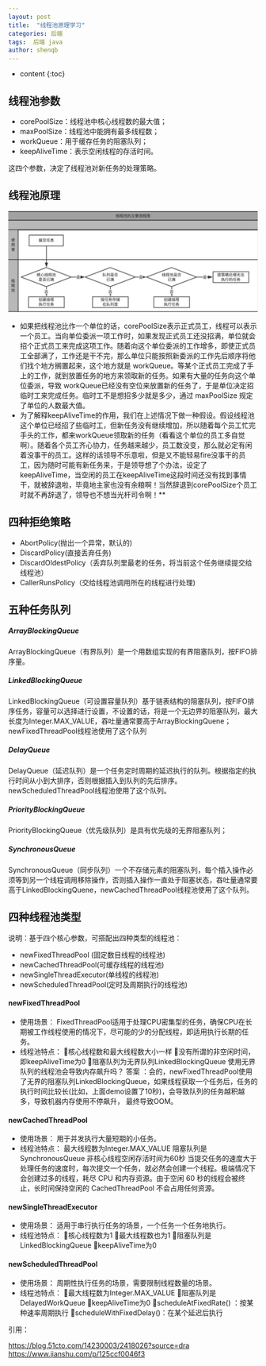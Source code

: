 ```yaml
---
layout: post
title:  "线程池原理学习"
categories: 后端
tags:  后端 java
author: shenqb
---
```


* content
{:toc}


## 线程池参数

* corePoolSize：线程池中核心线程数的最大值；
*  maxPoolSize：线程池中能拥有最多线程数；
*  workQueue：用于缓存任务的阻塞队列；
*  keepAliveTime：表示空闲线程的存活时间。

这四个参数，决定了线程池对新任务的处理策略。

## 线程池原理

![线程池处理流程](https://raw.githubusercontent.com/shenqb/shenqb.github.io/master/img/ThreadPool.png)
* 如果把线程池比作一个单位的话，corePoolSize表示正式员工，线程可以表示一个员工。当向单位委派一项工作时，如果发现正式员工还没招满，单位就会招个正式员工来完成这项工作。随着向这个单位委派的工作增多，即使正式员工全部满了，工作还是干不完，那么单位只能按照新委派的工作先后顺序将他们找个地方搁置起来，这个地方就是 workQueue。等某个正式员工完成了手上的工作，就到放置任务的地方来领取新的任务。如果有大量的任务向这个单位委派，导致 workQueue已经没有空位来放置新的任务了，于是单位决定招临时工来完成任务。临时工不是想招多少就是多少，通过 maxPoolSize 规定了单位的人数最大值。
* 为了解释keepAliveTime的作用，我们在上述情况下做一种假设。假设线程池这个单位已经招了些临时工，但新任务没有继续增加，所以随着每个员工忙完手头的工作，都来workQueue领取新的任务（看看这个单位的员工多自觉啊）。随着各个员工齐心协力，任务越来越少，员工数没变，那么就必定有闲着没事干的员工。这样的话领导不乐意啦，但是又不能轻易fire没事干的员工，因为随时可能有新任务来，于是领导想了个办法，设定了keepAliveTime，当空闲的员工在keepAliveTime这段时间还没有找到事情干，就被辞退啦，毕竟地主家也没有余粮啊！当然辞退到corePoolSize个员工时就不再辞退了，领导也不想当光杆司令啊！**


##  四种拒绝策略

*  AbortPolicy(抛出一个异常，默认的)
*  DiscardPolicy(直接丢弃任务)
*  DiscardOldestPolicy（丢弃队列里最老的任务，将当前这个任务继续提交给线程池）
*  CallerRunsPolicy（交给线程池调用所在的线程进行处理)

##  五种任务队列

##### ArrayBlockingQueue
ArrayBlockingQueue（有界队列）是一个用数组实现的有界阻塞队列，按FIFO排序量。

##### LinkedBlockingQueue
LinkedBlockingQueue（可设置容量队列）基于链表结构的阻塞队列，按FIFO排序任务，容量可以选择进行设置，不设置的话，将是一个无边界的阻塞队列，最大长度为Integer.MAX_VALUE，吞吐量通常要高于ArrayBlockingQuene；newFixedThreadPool线程池使用了这个队列

##### DelayQueue
DelayQueue（延迟队列）是一个任务定时周期的延迟执行的队列。根据指定的执行时间从小到大排序，否则根据插入到队列的先后排序。newScheduledThreadPool线程池使用了这个队列。

##### PriorityBlockingQueue
PriorityBlockingQueue（优先级队列）是具有优先级的无界阻塞队列；

##### SynchronousQueue
SynchronousQueue（同步队列）一个不存储元素的阻塞队列，每个插入操作必须等到另一个线程调用移除操作，否则插入操作一直处于阻塞状态，吞吐量通常要高于LinkedBlockingQuene，newCachedThreadPool线程池使用了这个队列。

##  四种线程池类型
说明：基于四个核心参数，可搭配出四种类型的线程池：

*  newFixedThreadPool (固定数目线程的线程池)
*  newCachedThreadPool(可缓存线程的线程池)
*  newSingleThreadExecutor(单线程的线程池)
*  newScheduledThreadPool(定时及周期执行的线程池)

#### newFixedThreadPool
* 使用场景：
FixedThreadPool适用于处理CPU密集型的任务，确保CPU在长期被工作线程使用的情况下，尽可能的少的分配线程，即适用执行长期的任务。
* 线程池特点：
核心线程数和最大线程数大小一样
没有所谓的非空闲时间，即keepAliveTime为0
阻塞队列为无界队列LinkedBlockingQueue
使用无界队列的线程池会导致内存飙升吗？
答案 ：会的，newFixedThreadPool使用了无界的阻塞队列LinkedBlockingQueue，如果线程获取一个任务后，任务的执行时间比较长(比如，上面demo设置了10秒)，会导致队列的任务越积越多，导致机器内存使用不停飙升， 最终导致OOM。

#### newCachedThreadPool
* 使用场景：
用于并发执行大量短期的小任务。
* 线程池特点：
最大线程数为Integer.MAX_VALUE
阻塞队列是SynchronousQueue
非核心线程空闲存活时间为60秒
当提交任务的速度大于处理任务的速度时，每次提交一个任务，就必然会创建一个线程。极端情况下会创建过多的线程，耗尽 CPU 和内存资源。由于空闲 60 秒的线程会被终止，长时间保持空闲的 CachedThreadPool 不会占用任何资源。

#### newSingleThreadExecutor
* 使用场景：
适用于串行执行任务的场景，一个任务一个任务地执行。
* 线程池特点：
核心线程数为1
最大线程数也为1
阻塞队列是LinkedBlockingQueue
keepAliveTime为0

#### newScheduledThreadPool
* 使用场景：
周期性执行任务的场景，需要限制线程数量的场景。
* 线程池特点：
最大线程数为Integer.MAX_VALUE
阻塞队列是DelayedWorkQueue
keepAliveTime为0
scheduleAtFixedRate() ：按某种速率周期执行
scheduleWithFixedDelay()：在某个延迟后执行


引用：

<https://blog.51cto.com/14230003/2418026?source=dra>
<https://www.jianshu.com/p/125ccf0046f3>